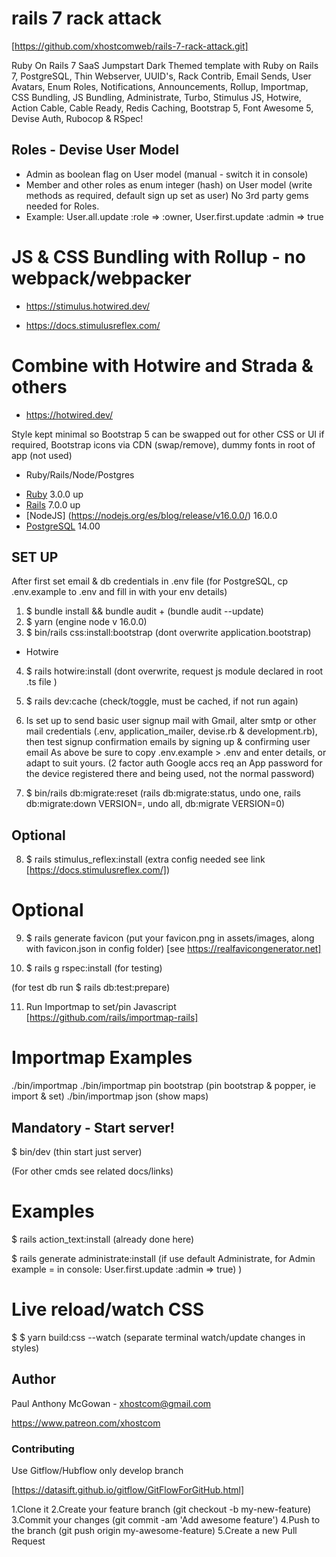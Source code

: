 # rails 7 rack attack

[https://github.com/xhostcomweb/rails-7-rack-attack.git]

Ruby On Rails 7 SaaS Jumpstart Dark Themed template with Ruby on Rails 7, PostgreSQL, Thin Webserver, UUID's, Rack Contrib,
Email Sends, User Avatars, Enum Roles, Notifications, Announcements, Rollup, Importmap,
CSS Bundling, JS Bundling, Administrate, Turbo, Stimulus JS, Hotwire, Action Cable, Cable Ready,
Redis Caching, Bootstrap 5, Font Awesome 5, Devise Auth, Rubocop & RSpec!

## Roles - Devise User Model ##

* Admin as boolean flag on User model (manual - switch it in console)
* Member and other roles as enum integer (hash) on User model (write methods as required, default sign up set as user) No 3rd party gems needed for Roles.
* Example: User.all.update :role => :owner, User.first.update :admin => true

# JS & CSS Bundling with Rollup - no webpack/webpacker

* https://stimulus.hotwired.dev/

* https://docs.stimulusreflex.com/

# Combine with Hotwire and Strada & others #

* https://hotwired.dev/

Style kept minimal so Bootstrap 5 can be swapped out for other CSS or UI if required, Bootstrap icons via CDN (swap/remove), dummy fonts in root of app (not used)

* Ruby/Rails/Node/Postgres

- [Ruby](https://www.ruby-lang.org/en/) 3.0.0 up
- [Rails](https://rubyonrails.org/) 7.0.0 up
- [NodeJS] (https://nodejs.org/es/blog/release/v16.0.0/) 16.0.0
- [PostgreSQL](https://www.postgresql.org/docs/14/index.html) 14.00

## SET UP ##

After first set email & db credentials in .env file (for PostgreSQL, cp .env.example to .env and fill in with your env details)

1. $ bundle install && bundle audit + (bundle audit --update)
2. $ yarn  (engine node v 16.0.0)
3. $ bin/rails css:install:bootstrap  (dont overwrite application.bootstrap)

* Hotwire

4. $ rails hotwire:install  (dont overwrite, request js module declared in root .ts file )

5. $ rails dev:cache (check/toggle, must be cached, if not run again) 

6. Is set up to send basic user signup mail with Gmail, alter smtp or other mail credentials (.env, application_mailer, devise.rb & development.rb), then test signup confirmation emails by signing up & confirming user email
As above be sure to copy .env.example > .env and enter details, or adapt to suit yours.  (2 factor auth Google accs req an App password for the device registered there and being used, not the normal password)

7. $ bin/rails db:migrate:reset  (rails db:migrate:status, undo one, rails db:migrate:down VERSION=, undo all, db:migrate VERSION=0)

## Optional

8. $ rails stimulus_reflex:install (extra config needed see link [https://docs.stimulusreflex.com/])

# Optional

9. $ rails generate favicon (put your favicon.png in assets/images, along with favicon.json in config folder) [see https://realfavicongenerator.net]
   
10. $ rails g rspec:install  (for testing)

(for test db run $ rails db:test:prepare)

11. Run Importmap to set/pin Javascript  [https://github.com/rails/importmap-rails]

# Importmap Examples 

 ./bin/importmap
 ./bin/importmap pin bootstrap  (pin bootstrap & popper, ie import & set)
 ./bin/importmap json (show maps)

## Mandatory - Start server! ##

$ bin/dev   (thin start just server)

(For other cmds see  related docs/links)

# Examples

$ rails action_text:install (already done here)

$ rails generate administrate:install (if use default Administrate, for Admin example = in console: User.first.update :admin => true) )

# Live reload/watch CSS

$ $ yarn build:css --watch (separate terminal watch/update changes in styles)

## Author

Paul Anthony McGowan - xhostcom@gmail.com

https://www.patreon.com/xhostcom

### Contributing ###

Use Gitflow/Hubflow only develop branch

[https://datasift.github.io/gitflow/GitFlowForGitHub.html]

1.Clone it
2.Create your feature branch (git checkout -b my-new-feature)
3.Commit your changes (git commit -am 'Add awesome feature')
4.Push to the branch (git push origin my-awesome-feature)
5.Create a new Pull Request

